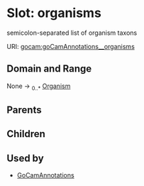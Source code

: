 
# Slot: organisms


semicolon-separated list of organism taxons

URI: [gocam:goCamAnnotations__organisms](http://w3id.org/ontogpt/gocam/goCamAnnotations__organisms)


## Domain and Range

None &#8594;  <sub>0..\*</sub> [Organism](Organism.md)

## Parents


## Children


## Used by

 * [GoCamAnnotations](GoCamAnnotations.md)
